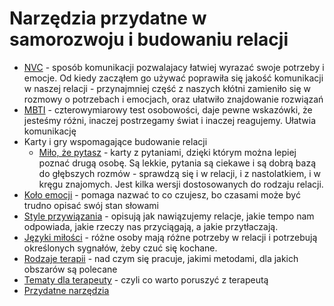 # Narzędzia przydatne w samorozwoju i budowaniu relacji

* [NVC](nvc.md) - sposób komunikacji pozwalajacy łatwiej wyrazać swoje potrzeby i emocje. Od kiedy zacząłem go używać poprawiła się jakość komunikacji w naszej relacji - przynajmniej część z naszych kłótni zamieniło się w rozmowy o potrzebach i emocjach, oraz ułatwiło znajdowanie rozwiązań
* [MBTI](mbti.md) - czterowymiarowy test osobowości, daje pewne wskazówki, że jesteśmy różni, inaczej postrzegamy świat i inaczej reagujemy. Ułatwia komunikację
* Karty i gry wspomagające budowanie relacji
    * [Miło, że pytasz](https://emocjolandia.pl/produkt/gra-konwersacyjna-milo-ze-pytasz/) - karty z pytaniami, dzięki którym można lepiej poznać drugą osobę. Są lekkie, pytania są ciekawe i są dobrą bazą do głębszych rozmów - sprawdzą się i w relacji, i z nastolatkiem, i w kręgu znajomych. Jest kilka wersji dostosowanych do rodzaju relacji.
* [Koło emocji](kolo_emocji.md) - pomaga nazwać to co czujesz, bo czasami może być trudno opisać swój stan słowami
* [Style przywiązania](style_przywiazania.md) - opisują jak nawiązujemy relacje, jakie tempo nam odpowiada, jakie rzeczy nas przyciągają, a jakie przytłaczają.
* [Języki miłości](jezyki_milosci.md) - różne osoby mają różne potrzeby w relacji i potrzebują określonych sygnałów, żeby czuć się kochane.
* [Rodzaje terapii](rodzaje_terapii.md) - nad czym się pracuje, jakimi metodami, dla jakich obszarów są polecane
* [Tematy dla terapeuty](tematy_dla_terapeuty.md) - czyli co warto poruszyć z terapeutą
* [Przydatne narzędzia](narzedzia.md)